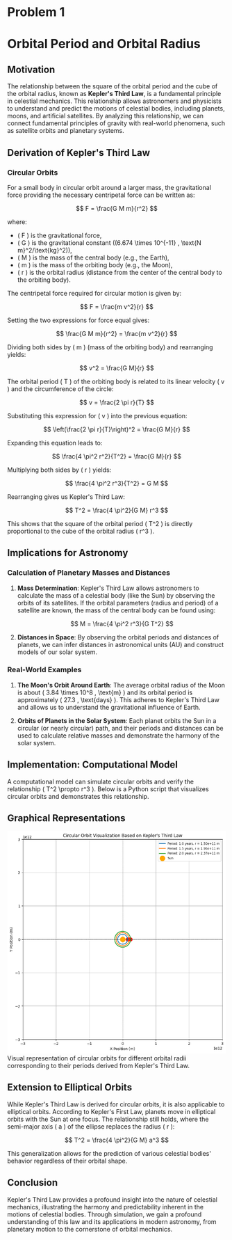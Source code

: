 # Problem 1

# Orbital Period and Orbital Radius

## Motivation

The relationship between the square of the orbital period and the cube of the orbital radius, known as **Kepler's Third Law**, is a fundamental principle in celestial mechanics. This relationship allows astronomers and physicists to understand and predict the motions of celestial bodies, including planets, moons, and artificial satellites. By analyzing this relationship, we can connect fundamental principles of gravity with real-world phenomena, such as satellite orbits and planetary systems.

## Derivation of Kepler's Third Law

### Circular Orbits

For a small body in circular orbit around a larger mass, the gravitational force providing the necessary centripetal force can be written as:

$$
F = \frac{G M m}{r^2}
$$

where:
- \( F \) is the gravitational force,
- \( G \) is the gravitational constant (\(6.674 \times 10^{-11} \, \text{N m}^2/\text{kg}^2\)),
- \( M \) is the mass of the central body (e.g., the Earth),
- \( m \) is the mass of the orbiting body (e.g., the Moon),
- \( r \) is the orbital radius (distance from the center of the central body to the orbiting body).

The centripetal force required for circular motion is given by:

$$
F = \frac{m v^2}{r}
$$

Setting the two expressions for force equal gives:

$$
\frac{G M m}{r^2} = \frac{m v^2}{r}
$$

Dividing both sides by \( m \) (mass of the orbiting body) and rearranging yields:

$$
v^2 = \frac{G M}{r}
$$

The orbital period \( T \) of the orbiting body is related to its linear velocity \( v \) and the circumference of the circle:

$$
v = \frac{2 \pi r}{T}
$$

Substituting this expression for \( v \) into the previous equation:

$$
\left(\frac{2 \pi r}{T}\right)^2 = \frac{G M}{r}
$$

Expanding this equation leads to:

$$
\frac{4 \pi^2 r^2}{T^2} = \frac{G M}{r}
$$

Multiplying both sides by \( r \) yields:

$$
\frac{4 \pi^2 r^3}{T^2} = G M
$$

Rearranging gives us Kepler's Third Law:

$$
T^2 = \frac{4 \pi^2}{G M} r^3
$$

This shows that the square of the orbital period \( T^2 \) is directly proportional to the cube of the orbital radius \( r^3 \).

## Implications for Astronomy

### Calculation of Planetary Masses and Distances

1. **Mass Determination**: Kepler's Third Law allows astronomers to calculate the mass of a celestial body (like the Sun) by observing the orbits of its satellites. If the orbital parameters (radius and period) of a satellite are known, the mass of the central body can be found using:

   $$
   M = \frac{4 \pi^2 r^3}{G T^2}
   $$


2. **Distances in Space**: By observing the orbital periods and distances of planets, we can infer distances in astronomical units (AU) and construct models of our solar system.

### Real-World Examples

1. **The Moon's Orbit Around Earth**: The average orbital radius of the Moon is about \( 3.84 \times 10^8 \, \text{m} \) and its orbital period is approximately \( 27.3 \, \text{days} \). This adheres to Kepler's Third Law and allows us to understand the gravitational influence of Earth.

2. **Orbits of Planets in the Solar System**: Each planet orbits the Sun in a circular (or nearly circular) path, and their periods and distances can be used to calculate relative masses and demonstrate the harmony of the solar system.

## Implementation: Computational Model

A computational model can simulate circular orbits and verify the relationship \( T^2 \propto r^3 \). Below is a Python script that visualizes circular orbits and demonstrates this relationship.


## Graphical Representations

![alt text](image.png)
Visual representation of circular orbits for different orbital radii corresponding to their periods derived from Kepler's Third Law. 

## Extension to Elliptical Orbits

While Kepler's Third Law is derived for circular orbits, it is also applicable to elliptical orbits. According to Kepler's First Law, planets move in elliptical orbits with the Sun at one focus. The relationship still holds, where the semi-major axis \( a \) of the ellipse replaces the radius \( r \):

$$
T^2 = \frac{4 \pi^2}{G M} a^3
$$

This generalization allows for the prediction of various celestial bodies' behavior regardless of their orbital shape.

## Conclusion

Kepler's Third Law provides a profound insight into the nature of celestial mechanics, illustrating the harmony and predictability inherent in the motions of celestial bodies. Through simulation, we gain a profound understanding of this law and its applications in modern astronomy, from planetary motion to the cornerstone of orbital mechanics.